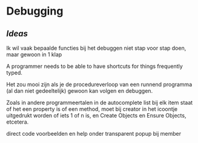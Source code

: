 ﻿Debugging
=========

## ***Ideas***

Ik wil vaak bepaalde functies bij het debuggen niet stap voor stap doen, maar gewoon in 1 klap

A programmer needs to be able to have shortcuts for things frequently typed.

Het zou mooi zijn als je de procedureverloop van een runnend programma (al dan niet gedeeltelijk) gewoon kan volgen en debuggen.

Zoals in andere programmeertalen in de autocomplete list bij elk item staat of het een property is of een method, moet bij creator in het icoontje uitgedrukt worden of iets 1 of n is, en Create Objects en Ensure Objects, etcetera.

direct code voorbeelden en help onder transparent popup bij member


